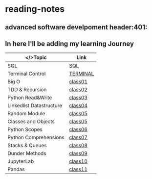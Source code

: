 # reading-notes
## advanced software develpoment header:401:
## In here I'll be adding my learning Journey ##

| </>Topic      | Link |
| ----------- | ----------- |
| SQL      | [SQL](https://github.com/hamadbd/reading-notes/tree/main/SQL%20Practice)       |
| Terminal Control | [TERMINAL](https://github.com/hamadbd/reading-notes/tree/main/Terminal%20Practice)|
| Big O | [class01](https://github.com/hamadbd/reading-notes/tree/main/reading-class-01)|
| TDD & Recursion | [class02](https://github.com/hamadbd/reading-notes/tree/main/reading-class-02)|
| Python Read&Write | [class03](https://github.com/hamadbd/reading-notes/tree/main/reading-class-03)|
| Linkedlist Datastructure | [class04](https://github.com/hamadbd/reading-notes/tree/main/LinkedLists)|
| Random Module | [class05](https://github.com/hamadbd/reading-notes/tree/main/Random%20Module)|
| Classes and Objects | [class05](https://github.com/hamadbd/reading-notes/tree/main/Classes%20%26%20Objects)|
| Python Scopes | [class06](https://github.com/hamadbd/reading-notes/tree/main/Python_Scope)|
| Python Comprehensions | [class07](https://github.com/hamadbd/reading-notes/tree/main/List%20Comprehensions)|
| Stacks & Queues | [class08](https://github.com/hamadbd/reading-notes/tree/main/Stacks_%26_Queues)|
| Dunder Methods | [class09](https://github.com/hamadbd/reading-notes/tree/main/Dunder%20and%20Statistics)|
| JupyterLab | [class10](https://github.com/hamadbd/reading-notes/tree/main/JupyterLab)|
| Pandas | [class11](https://github.com/hamadbd/reading-notes/tree/main/Pandas)|
